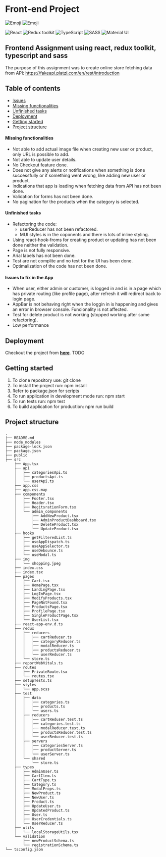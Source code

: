 # Front-end Project
![Emoji](https://img.shields.io/badge/in--progress-YES-red)
![Emoji](https://img.shields.io/badge/author-MI-blue)

![React](https://img.shields.io/badge/React-v.18-blue)
![Redux toolkit](https://img.shields.io/badge/RTK-v.1-purple)
![TypeScript](https://img.shields.io/badge/TypeScript-v.4-green)
![SASS](https://img.shields.io/badge/SASS-v.1-hotpink)
![Material UI](https://img.shields.io/badge/MUI-v.5-blueviolet)

## Frontend Assignment using react, redux toolkit, typescript and sass

The purpose of this assignment was to create online store fetching data from API: https://fakeapi.platzi.com/en/rest/introduction

## Table of contents

- [Issues](#issues)
- [Missing functionalities](#missing-functionalities)
- [Unfinished tasks](#unfinished-tasks)
- [Deployment](#deployment)
- [Getting started](#getting-started)
- [Project structure](#project-structure)

#### Missing functionalities

- Not able to add actual image file when creating new user or product, only URL is possible to add. 
- Not able to update user details.
- No Checkout feature done.
- Does not give any alerts or notifications when something is done successfully or if something went wrong, like adding new user or product.
- Indications that app is loading when fetching data from API has not been done.
- Validation for forms has not been done.
- No pagination for the products when the category is selected.

#### Unfinished tasks

- Refactoring the code:
    - userReducer has not been refactored.
    - MUI styles is in the coponents and there is lots of inline styling.
- Using react-hook-froms for creating product or updating has not been done neither the validation. 
- Page is not fully responsive.
- Arial labels has not been done.
- Test are not complite and no test for the UI has been done.
- Optimalization of the code has not been done.
 
#### Issues to fix in the App

- When user, either admin or customer, is logged in and is in a page which has private routing (like profile page), after refresh it will redirect back to login page.
- AppBar is not behaving right when the loggin in is happening and gives an error in browser console. Funcionality is not affected.
- Test for delete product is not working (stopped working after some refactoring).
- Low performance


## Deployment

Checkout the project from **[here]()**.  TODO

## Getting started

1. To clone repository use: git clone 
2. To install the project run: npm install
3. Refer to package.json for scripts 
4. To run application in development mode run: npm start 
5. To run tests run: npm test
6. To build application for production: npm run build

## Project structure

```
.
├── README.md
├── node_modules
├── package-lock.json
├── package.json
├── public
├── src
    ├── App.tsx
    ├── api
    │   ├── categoriesApi.ts
    │   ├── productsApi.ts
    │   └── userApi.ts
    ├── app.css
    ├── app.css.map
    ├── components
    │   ├── Footer.tsx
    │   ├── Header.tsx
    │   ├── RegitsrationForm.tsx
    │   └── admin_components
    │       ├── AddNewProduct.tsx
    │       ├── AdminProductDashboard.tsx
    │       ├── DeleteProduct.tsx
    │       └── UpdateProduct.tsx
    ├── hooks
    │   ├── getFilteredList.ts
    │   ├── useAppDispatch.ts
    │   ├── useAppSelector.ts
    │   ├── useDebounce.ts
    │   └── useModal.ts
    ├── img
    │   └── shopping.jpeg
    ├── index.css
    ├── index.tsx
    ├── pages
    │   ├── Cart.tsx
    │   ├── HomePage.tsx
    │   ├── LandingPage.tsx
    │   ├── LogInPage.tsx
    │   ├── ModifyProducts.tsx
    │   ├── PageNotFound.tsx
    │   ├── ProductsPage.tsx
    │   ├── ProfilePage.tsx
    │   ├── SingleProductPage.tsx
    │   └── UserList.tsx
    ├── react-app-env.d.ts
    ├── redux
    │   ├── reducers
    │   │   ├── cartReducer.ts
    │   │   ├── categoryReducer.ts
    │   │   ├── modalReducer.ts
    │   │   ├── productsReducer.ts
    │   │   └── userReducer.ts
    │   └── store.ts
    ├── reportWebVitals.ts
    ├── routes
    │   ├── PrivateRoute.tsx
    │   └── routes.tsx
    ├── setupTests.ts
    ├── styles
    │   └── app.scss
    ├── test
    │   ├── data
    │   │   ├── categories.ts
    │   │   ├── products.ts
    │   │   └── users.ts
    │   ├── reducers
    │   │   ├── cartReduser.test.ts
    │   │   ├── categories.test.ts
    │   │   ├── modalReducer.test.ts
    │   │   ├── productsReducer.test.ts
    │   │   └── userReducer.test.ts
    │   ├── servers
    │   │   ├── categoriesServer.ts
    │   │   ├── productServer.ts
    │   │   └── userServer.ts
    │   └── shared
    │       └── store.ts
    ├── types
    │   ├── AdminUser.ts
    │   ├── CartItem.ts
    │   ├── CartType.ts
    │   ├── Category.ts
    │   ├── ModalProps.ts
    │   ├── NewProduct.ts
    │   ├── NewUser.ts
    │   ├── Product.ts
    │   ├── UpdateUser.ts
    │   ├── UpdatedProduct.ts
    │   ├── User.ts
    │   ├── UserCredentials.ts
    │   └── UserReducer.ts
    ├── utils
    │   └── localStorageUtils.tsx
    └── validation
        ├── newProductSchema.ts
        └── registrationSchema.ts
└── tsconfig.json